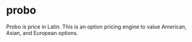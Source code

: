 # probo
Probo is price in Latin.
This is an option pricing engine to value American, Asian, and European options.
